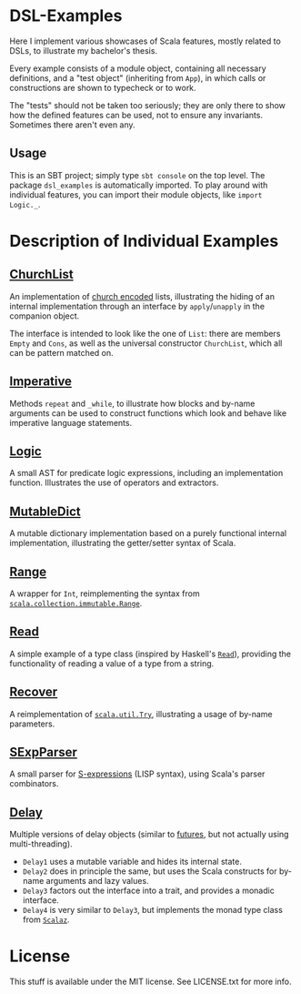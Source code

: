 # DSL-Examples #

Here I implement various showcases of Scala features, mostly related to DSLs, to
illustrate my bachelor's thesis.

Every example consists of a module object, containing all necessary definitions,
and a "test object" (inheriting from `App`), in which calls or constructions are
shown to typecheck or to work.

The "tests" should not be taken too seriously; they are only there to show how
the defined features can be used, not to ensure any invariants. Sometimes there aren't
even any.

## Usage ##

This is an SBT project; simply type `sbt console` on the top level. The package
`dsl_examples` is automatically imported. To play around with individual features,
you can import their module objects, like `import Logic._`.


# Description of Individual Examples #

## [ChurchList](src/main/scala/dsl_examples/ChurchList.scala) ##

An implementation of [church encoded](https://en.wikipedia.org/wiki/Church_encoding) lists, illustrating the hiding
of an internal implementation through an interface by `apply`/`unapply` in the companion object.

The interface is intended to look like the one of `List`: there are members `Empty` and `Cons`, as well as the
universal constructor `ChurchList`, which all can be pattern matched on.

## [Imperative](src/main/scala/dsl_examples/Imperative.scala) ##

Methods `repeat` and `_while`, to illustrate how blocks and by-name arguments can be used to construct functions
which look and behave like imperative language statements.

## [Logic](src/main/scala/dsl_examples/Logic.scala) ##

A small AST for predicate logic expressions, including an implementation function. Illustrates the use of operators and
extractors.

## [MutableDict](src/main/scala/dsl_examples/MutableDict.scala) ##

A mutable dictionary implementation based on a purely functional internal implementation, illustrating the getter/setter
syntax of Scala.

## [Range](src/main/scala/dsl_examples/Range.scala) ##

A wrapper for `Int`, reimplementing the syntax from
[`scala.collection.immutable.Range`](http://www.scala-lang.org/api/current/index.html#scala.collection.immutable.Range).

## [Read](src/main/scala/dsl_examples/Read.scala) ##

A simple example of a type class (inspired by Haskell's
[`Read`](http://hackage.haskell.org/package/base-4.8.0.0/docs/Prelude.html#t:Read)), providing the functionality of
reading a value of a type from a string.

## [Recover](src/main/scala/dsl_examples/Recover.scala) ##

A reimplementation of [`scala.util.Try`](http://www.scala-lang.org/api/current/index.html#scala.util.Try), illustrating
a usage of by-name parameters.

## [SExpParser](src/main/scala/dsl_examples/SExpParser.scala) ##

A small parser for [S-expressions](https://en.wikipedia.org/wiki/S-expression) (LISP syntax), using Scala's
parser combinators.

## [Delay](src/main/scala/dsl_examples/delay) ##

Multiple versions of delay objects (similar to [futures](https://en.wikipedia.org/wiki/Futures_and_promises), but not
actually using multi-threading).

- `Delay1` uses a mutable variable and hides its internal state.
- `Delay2` does in principle the same, but uses the Scala constructs for by-name arguments and lazy values.
- `Delay3` factors out the interface into a trait, and provides a monadic interface.
- `Delay4` is very similar to `Delay3`, but implements the monad type class from
  [`Scalaz`](https://github.com/scalaz/scalaz).

# License #

This stuff is available under the MIT license. See LICENSE.txt for more info.

